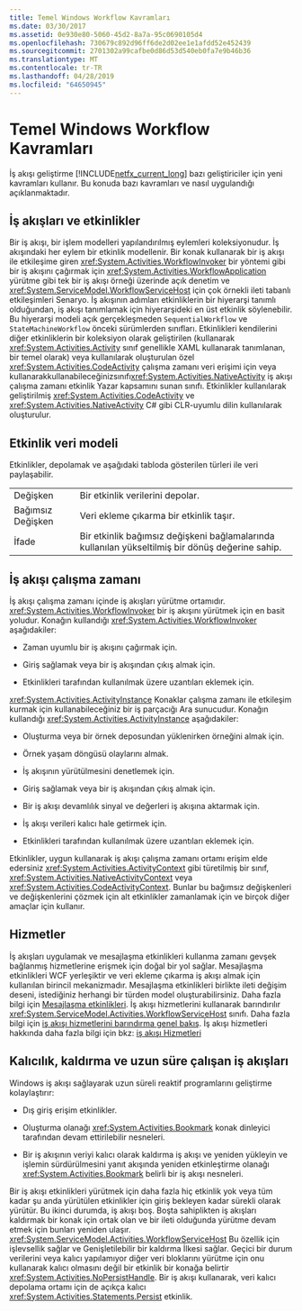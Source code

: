 ```yaml
---
title: Temel Windows Workflow Kavramları
ms.date: 03/30/2017
ms.assetid: 0e930e80-5060-45d2-8a7a-95c0690105d4
ms.openlocfilehash: 730679c892d96ff6de2d02ee1e1afdd52e452439
ms.sourcegitcommit: 2701302a99cafbe0d86d53d540eb0fa7e9b46b36
ms.translationtype: MT
ms.contentlocale: tr-TR
ms.lasthandoff: 04/28/2019
ms.locfileid: "64650945"
---
```

# <a name="fundamental-windows-workflow-concepts"></a>Temel Windows Workflow Kavramları
İş akışı geliştirme [!INCLUDE[netfx_current_long](../../../includes/netfx-current-long-md.md)] bazı geliştiriciler için yeni kavramları kullanır. Bu konuda bazı kavramları ve nasıl uygulandığı açıklanmaktadır.  
  
## <a name="workflows-and-activities"></a>İş akışları ve etkinlikler  
 Bir iş akışı, bir işlem modelleri yapılandırılmış eylemleri koleksiyonudur. İş akışındaki her eylem bir etkinlik modellenir. Bir konak kullanarak bir iş akışı ile etkileşime giren <xref:System.Activities.WorkflowInvoker> bir yöntemi gibi bir iş akışını çağırmak için <xref:System.Activities.WorkflowApplication> yürütme gibi tek bir iş akışı örneği üzerinde açık denetim ve <xref:System.ServiceModel.WorkflowServiceHost> için çok örnekli ileti tabanlı etkileşimleri Senaryo. İş akışının adımları etkinliklerin bir hiyerarşi tanımlı olduğundan, iş akışı tanımlamak için hiyerarşideki en üst etkinlik söylenebilir. Bu hiyerarşi modeli açık gerçekleşmeden `SequentialWorkflow` ve `StateMachineWorkflow` önceki sürümlerden sınıfları. Etkinlikleri kendilerini diğer etkinliklerin bir koleksiyon olarak geliştirilen (kullanarak <xref:System.Activities.Activity> sınıf genellikle XAML kullanarak tanımlanan, bir temel olarak) veya kullanılarak oluşturulan özel <xref:System.Activities.CodeActivity> çalışma zamanı veri erişimi için veya kullanarakkullanabileceğinizsınıfı<xref:System.Activities.NativeActivity> iş akışı çalışma zamanı etkinlik Yazar kapsamını sunan sınıfı. Etkinlikler kullanılarak geliştirilmiş <xref:System.Activities.CodeActivity> ve <xref:System.Activities.NativeActivity> C# gibi CLR-uyumlu dilin kullanılarak oluşturulur.  
  
## <a name="activity-data-model"></a>Etkinlik veri modeli  
 Etkinlikler, depolamak ve aşağıdaki tabloda gösterilen türleri ile veri paylaşabilir.  
  
|||  
|-|-|  
|Değişken|Bir etkinlik verilerini depolar.|  
|Bağımsız Değişken|Veri ekleme çıkarma bir etkinlik taşır.|  
|İfade|Bir etkinlik bağımsız değişkeni bağlamalarında kullanılan yükseltilmiş bir dönüş değerine sahip.|  
  
## <a name="workflow-runtime"></a>İş akışı çalışma zamanı  
 İş akışı çalışma zamanı içinde iş akışları yürütme ortamıdır. <xref:System.Activities.WorkflowInvoker> bir iş akışını yürütmek için en basit yoludur. Konağın kullandığı <xref:System.Activities.WorkflowInvoker> aşağıdakiler:  
  
- Zaman uyumlu bir iş akışını çağırmak için.  
  
- Giriş sağlamak veya bir iş akışından çıkış almak için.  
  
- Etkinlikleri tarafından kullanılmak üzere uzantıları eklemek için.  
  
 <xref:System.Activities.ActivityInstance> Konaklar çalışma zamanı ile etkileşim kurmak için kullanabileceğiniz bir iş parçacığı Ara sunucudur. Konağın kullandığı <xref:System.Activities.ActivityInstance> aşağıdakiler:  
  
- Oluşturma veya bir örnek deposundan yüklenirken örneğini almak için.  
  
- Örnek yaşam döngüsü olaylarını almak.  
  
- İş akışının yürütülmesini denetlemek için.  
  
- Giriş sağlamak veya bir iş akışından çıkış almak için.  
  
- Bir iş akışı devamlılık sinyal ve değerleri iş akışına aktarmak için.  
  
- İş akışı verileri kalıcı hale getirmek için.  
  
- Etkinlikleri tarafından kullanılmak üzere uzantıları eklemek için.  
  
 Etkinlikler, uygun kullanarak iş akışı çalışma zamanı ortamı erişim elde edersiniz <xref:System.Activities.ActivityContext> gibi türetilmiş bir sınıf, <xref:System.Activities.NativeActivityContext> veya <xref:System.Activities.CodeActivityContext>. Bunlar bu bağımsız değişkenleri ve değişkenlerini çözmek için alt etkinlikler zamanlamak için ve birçok diğer amaçlar için kullanır.  
  
## <a name="services"></a>Hizmetler  
 İş akışları uygulamak ve mesajlaşma etkinlikleri kullanma zamanı gevşek bağlanmış hizmetlerine erişmek için doğal bir yol sağlar. Mesajlaşma etkinlikleri WCF yerleşiktir ve veri ekleme çıkarma iş akışı almak için kullanılan birincil mekanizmadır. Mesajlaşma etkinlikleri birlikte ileti değişim deseni, istediğiniz herhangi bir türden model oluşturabilirsiniz. Daha fazla bilgi için [Mesajlaşma etkinlikleri](../wcf/feature-details/messaging-activities.md). İş akışı hizmetlerini kullanarak barındırılır <xref:System.ServiceModel.Activities.WorkflowServiceHost> sınıfı. Daha fazla bilgi için [iş akışı hizmetlerini barındırma genel bakış](../wcf/feature-details/hosting-workflow-services-overview.md). İş akışı hizmetleri hakkında daha fazla bilgi için bkz: [iş akışı Hizmetleri](../wcf/feature-details/workflow-services.md)  
  
## <a name="persistence-unloading-and-long-running-workflows"></a>Kalıcılık, kaldırma ve uzun süre çalışan iş akışları  
 Windows iş akışı sağlayarak uzun süreli reaktif programlarını geliştirme kolaylaştırır:  
  
- Dış giriş erişim etkinlikler.  
  
- Oluşturma olanağı <xref:System.Activities.Bookmark> konak dinleyici tarafından devam ettirilebilir nesneleri.  
  
- Bir iş akışının veriyi kalıcı olarak kaldırma iş akışı ve yeniden yükleyin ve işlemin sürdürülmesini yanıt akışında yeniden etkinleştirme olanağı <xref:System.Activities.Bookmark> belirli bir iş akışı nesneleri.  
  
 Bir iş akışı etkinlikleri yürütmek için daha fazla hiç etkinlik yok veya tüm kadar şu anda yürütülen etkinlikler için giriş bekleyen kadar sürekli olarak yürütür. Bu ikinci durumda, iş akışı boş. Boşta sahiplikten iş akışları kaldırmak bir konak için ortak olan ve bir ileti olduğunda yürütme devam etmek için bunları yeniden ulaşır. <xref:System.ServiceModel.Activities.WorkflowServiceHost> Bu özellik için işlevsellik sağlar ve Genişletilebilir bir kaldırma İlkesi sağlar. Geçici bir durum verilerini veya kalıcı yapılamıyor diğer veri bloklarını yürütme için onu kullanarak kalıcı olmasını değil bir etkinlik bir konağa belirtir <xref:System.Activities.NoPersistHandle>. Bir iş akışı kullanarak, veri kalıcı depolama ortamı için de açıkça kalıcı <xref:System.Activities.Statements.Persist> etkinlik.
